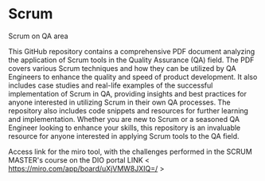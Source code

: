 # Scrum
Scrum on QA area

This GitHub repository contains a comprehensive PDF document analyzing the application of Scrum tools in the Quality Assurance (QA) field. The PDF covers various Scrum techniques and how they can be utilized by QA Engineers to enhance the quality and speed of product development. It also includes case studies and real-life examples of the successful implementation of Scrum in QA, providing insights and best practices for anyone interested in utilizing Scrum in their own QA processes. The repository also includes code snippets and resources for further learning and implementation. Whether you are new to Scrum or a seasoned QA Engineer looking to enhance your skills, this repository is an invaluable resource for anyone interested in applying Scrum tools to the QA field.

Access link for the miro tool, with the challenges performed in the SCRUM MASTER's course on the DIO portal
LINK < https://miro.com/app/board/uXjVMW8JXIQ=/ >
